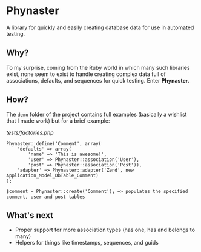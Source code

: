 Phynaster
=============================

A library for quickly and easily creating database data for use in automated testing.

Why?
-----------------------------

To my surprise, coming from the Ruby world in which many such libraries exist, none seem to exist to handle creating complex data full of associations, defaults, and sequences for quick testing. Enter **Phynaster**.

How?
-----------------------------

The `demo` folder of the project contains full examples (basically a wishlist that I made work) but for a brief example:

_tests/factories.php_

    Phynaster::define('Comment', array(
        'defaults' => array(
            'name' => 'This is awesome!',
            'user' => Phynaster::association('User'),
            'post' => Phynaster::association('Post')),
        'adapter' => Phynaster::adapter('Zend', new Application_Model_DbTable_Comment)
    );

    $comment = Phynaster::create('Comment'); => populates the specified comment, user and post tables

What's next
-----------------------------

* Proper support for more association types (has one, has and belongs to many)
* Helpers for things like timestamps, sequences, and guids
